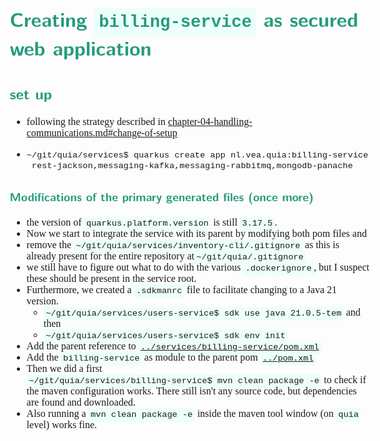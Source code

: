 <style>
body {
  font-family: "Gentium Basic", Cardo, "Linux Libertine o", "Palatino Linotype", Cambria, serif;
  font-size: 100% !important;
  padding-right: 12%;
}
code {
	padding: 0.25em;
	
	white-space: pre;
	font-family: "Tlwg mono", Consolas, "Liberation Mono", Menlo, Courier, monospace;
	
	background-color: #ECFFFA;
	//border: 1px solid #ccc;
	//border-radius: 3px;
}

kbd {
	display: inline-block;
	padding: 3px 5px;
	font-family: "Tlwg mono", Consolas, "Liberation Mono", Menlo, Courier, monospace;
	line-height: 10px;
	color: #555;
	vertical-align: middle;
	background-color: #ECFFFA;
	border: solid 1px #ccc;
	border-bottom-color: #bbb;
	border-radius: 3px;
	box-shadow: inset 0 -1px 0 #bbb;
}

h1,h2,h3,h4,h5 {
  color: #269B7D; 
  font-family: "fira sans", "Latin Modern Sans", Calibri, "Trebuchet MS", sans-serif;
}

img {
  width: auto; 
  height: 80%;
  max-height: 100%; 
}
</style>

# Creating `billing-service` as secured web application

## set up
- following the strategy described in 
  [chapter-04-handling-communications.md#change-of-setup](chapter-04-handling-communications.md#change-of-setup)
- ```bash
  ~/git/quia/services$ quarkus create app nl.vea.quia:billing-service --no-code --extension \
   rest-jackson,messaging-kafka,messaging-rabbitmq,mongodb-panache
  ```

### Modifications of the primary generated files (once more)
- the version
  of `quarkus.platform.version` is still `3.17.5`.
- Now we start to integrate the service with its parent by modifying both pom files and
- remove the `~/git/quia/services/inventory-cli/.gitignore` as this is already present for the entire repository
  at`~/git/quia/.gitignore`
- we still have to figure out what to do with the various `.dockerignore`, but I suspect these should be present in the
  service root.
- Furthermore, we created a `.sdkmanrc` file to facilitate changing to a Java 21 version.
    - `~/git/quia/services/users-service$ sdk use java 21.0.5-tem` and then
    - `~/git/quia/services/users-service$ sdk env init`
- Add the parent reference to [`../services/billing-service/pom.xml`](../services/billing-service/pom.xml)
- Add the `billing-service` as module to the parent pom
  [`../pom.xml`](../pom.xml)
- Then we did a first `~/git/quia/services/billing-service$ mvn clean package -e` to check if the maven
  configuration works. There still isn't any source code, but dependencies are found and downloaded.
- Also running a `mvn clean package -e` inside the maven tool window (on `quia` level) works fine.